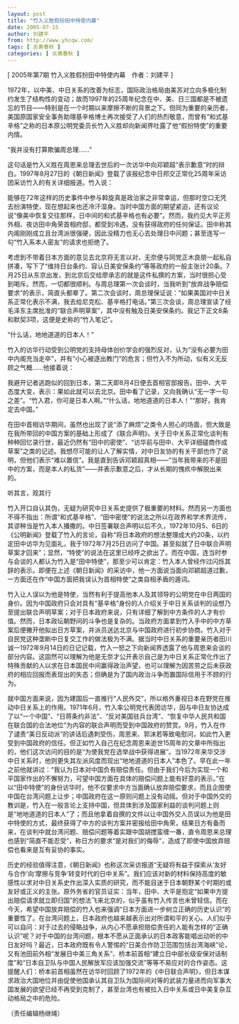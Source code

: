 ```yaml
---
layout: post
title: "竹入义胜假扮田中特使内幕"
date: 2005-07-15
author: 刘建平
from: http://www.yhcqw.com/
tags: [ 炎黄春秋 ]
categories: [ 炎黄春秋 ]
---
```



[ 2005年第7期 竹入义胜假扮田中特使内幕　作者：刘建平 ]


1972年，以中美、中日关系的改善为标志，国际政治格局由美苏对立向多极化制约发生了结构性的变动；故而1997年的25周年纪念在中、美、日三国都是不被遗忘的节目——特别是在一个时期以来摩擦不断的背景之下。但同为重要的亲历者，美国原国家安全事务助理基辛格博士再次接受了人们的热烈敬意，而曾有“和式基辛格”之称的日本原公明党委员长竹入义胜却向新闻界吐露了他“假扮特使”的重要内情。

“我并没有打算欺骗周总理……”


这句话是竹入义胜在周恩来总理去世后的一次访华中向邓颖超“表示歉意”时的辩白。1997年8月27日的《朝日新闻》登载了该报纪念中日邦交正常化25周年采访团采访竹入的有关详细报道。竹入说：


能够在72年这样的历史事件中参与斡旋真是政治家之非常幸运，但那时空口无凭去扮演特使，现在想起来也还冷汗湿身。当时中国方面的期望紧迫，还有议论说“像美中恢复交往那样，日中间的和式基辛格也有必要”。然而，我约见大平正芳外相、夜访田中角荣首相府邸，都受到冷遇，没有获得政府的任何保证。田中称其内阁刚刚成立且台湾派很强硬，因此没精力也无心去处理日中问题；甚至连写一句“竹入系本人密友”的请求也拒绝了。


考虑到不带着日本方面的意见去北京将无言以对，无奈便与同党正木良朋一起私自拼凑，写下了“维持日台条约、容认日美安保条约”等等政府的一般主张计20条。7月25日从东京出发，到北京后交给廖承志的就是这件私撰的方案，当时很担心受到喝斥。然而，一切都很顺利。与周总理第一次会谈时，当我听到“放弃战争赔偿要求”的表示，简直头都晕了。第二次会谈时，周总理保证说：“如果美国对中日关系正常化表示不满，我去给尼克松、基辛格打电话。”第三次会谈，周总理宣读了经毛泽东主席批准的“联合声明草案”，其中没有触及日美安保条约。我记下正文8条和默契3项，这便是史称的“竹入笔记”。

“什么话，地地道道的日本人！”


竹入的访华行动受到公明党的支持母体创价学会的强烈反对，认为“没有必要为田中内阁充当走卒”，并有“小心被逐出教门”的危言；但竹入不为所动，似有义无反顾之气概……他接着说：


我避开记者逃跑似的回到日本，第二天即8月4日便去首相官邸报告。田中、大平态度大变，表示：果如此就可以去北京。田中看了记录，又向我确认“无一字一句之差”。“竹入君，你可是日本人啊。”“什么话，地地道道的日本人！”“那好，我肯定去中国。”


在田中首相访华期间，虽然也出现了说“添了麻烦”之类令人担心的场面，但大致是在我所带回的中国方案的基础上形成了《联合声明》。关于日中关系正常化谈判有种种回忆录行世，最近仍然有“田中的密使”、“访华前与田中、大平详细磋商作成草案”之类的记述。我想尽可能的让人了解实情，对中日友协的有关干部也作了说明，但他们表示“难以置信”。我是直到告诉邓颖超真相——“当年我带来的不是田中的方案，而是本人的私货”——并表示歉意之后，才从长期的愧疚中解脱出来的。

听其言，观其行


竹入开口自认其伪，无疑为研究中日关系史提供了极重要的材料。然而另一方面也不得不指出：所谓“和式基辛格”、“田中密使”的说法之所以在政界和学术界流传，其谬种当是竹入本人播撒的。中日签署联合声明以后不久，1972年10月5、6日的《公明新闻》登载了竹入的言论，自称“将日本政府的想法整理成大约20条，以约定田中访华为见面礼，我于1972年7月25日访问了中国。甚至拟就了日中联合声明草案才回来”；显然，“特使”的说法在这里已经呼之欲出了。而在中国，连当时参与会谈的人都认为竹入是“田中特使”，那至少可以肯定：竹入本人曾经作过闪烁其辞的表示。即便在上述《朝日新闻》的采访中，他一方面说当面向邓颖超道过歉，一方面还在作“中国方面把我误认为首相特使”之类自相矛盾的遁词。


竹入让人误以为他是特使，当然有利于提高他本人及其领导的公明党在中日两国的身价。因为中国政府只会对具有“基辛格”身份的人介绍关于中日关系谈判的设想乃至提出联合声明草案；对于日本政府来说，只有详细了解到中方条件的人才有价值。然而，日本政坛朝野间的斗争也是复杂的。当政府方面拿到竹入手中的中方草案后便撇开他拟出日方草案，并派员送达北京与中国政府进行初步协商。竹入对于自民党这种垄断中日复交工作的做法极为不满。据当时中日关系的重要亲历者田川诚一1972年9月14日的日记记载，竹入一怒之下向新闻界透露了他与周恩来会谈的部分内容。这固然可以理解为他是无奈才公开表示自己是为中日关系正常化作出了特殊贡献的人以求在日本国民中间赢得政治声望，也可以理解为因苦劳之后未获政府的相应回报而表现出的失态；但确是为了国内政治斗争而置国际信用于不顾的行为。


就中国方面来说，因为建国后一直推行“人民外交”，所以格外重视日本在野党在推动中日关系上的作用。1971年6月，竹入率公明党代表团访华，因与中日友协达成了以“一个中国”、“日蒋条约非法”、“反对美国驻兵台湾”、“恢复中华人民共和国在联合国的合法地位”为内容的联合声明而受到中国政府的赞赏。9月，竹入在作了谴责“美日反动派”的讲话后遇刺受伤，周恩来、郭沫若等致电慰问，如此竹入更受到中国政府的信任。但正如竹入自己在纪念周恩来逝世15周年的文章中所指出的，他们这次访问的目的是“为使我党在选举战中获得进展”。当1972年来华交涉中日关系时，他则更失其左派风度而现出“地地道道的日本人”本色了。早在此一年之前他就讲过：“我认为日本对中国负有赔偿责任。但由于我们今后为实现一个和平国家作出的不懈努力，可望中国方面在具体的赔偿问题上能有好意的表示。”在以“田中特使”的身份访华时，他不仅要求中方当面确认放弃赔偿要求，而且企图使中国在台湾问题上让步；中国政府在这一原则问题上没有动摇。但对于中国外交的教训是，竹入在一般言论上支持中国，但具体到涉及国家利益的谈判问题上则是“地地道道的日本人”了；而且他拿着自撰的文件以让中国外交人员误以为他是田中特使的方式，最终获得了中方的谈判方案并密报给田中角荣，结果日方有备而来，在谈判中就台湾问题、赔偿问题等着实跟中国胡搅蛮缠一番，直令周恩来总理也感到“简直不能忍受”，称日方的要求“是对我们的侮辱”，造成了即使中国放弃赔偿也看来是互有妥协的事实。


历史的经验值得注意，《朝日新闻》也称这次采访报道“无疑将有益于探索从‘友好与合作’向‘摩擦与竞争’转变时代的日中关系”。我们应该对新的材料保持高度的敏感性以求对中日关系史作出深入实质的研究，而不能目迷于日本朝野某个时期的或友好或正义的主张。原外务省的官员证实：当年，田中、大平是抱定“如果中方提出赔偿请求就立即归国”的想法飞来北京的，似乎虽有竹入传言也未曾轻信。而在今天，希望中国放弃赔偿的竹入也来强调“日本方面进一步树立正确的历史认识”的重要性了。在台湾问题上，日本政府也越来越表示出对所谓和平的关心。人们似乎可以自问：对于过去的侵略战争，从内心不愿承担赔偿责任的人能有怎样的“正确认识”呢？对于中国的台湾问题，根本不愿从正面承认的日本政客能唱出动听的中日友好吗？最近，日本政府既有令人警惕的“日美合作防卫范围包括台湾海峡”论，又有池田前外相“发展日中美三角关系”、桥本前首相“建立日中部长级安保对话制度”和“日本自卫队与中国人民解放军应该加强交流”等等不易应对的合作姿态。这提醒人们：桥本前首相虽然在访华时回顾了1972年的《中日联合声明》，但日本谋求政治大国地位并由促使他国承认其自卫队为国际间对等的武装力量进而向军事大国发展的欲望已经不再受到克制了，甚至台湾也有被拉入日中关系或日中美复杂互动格局之中的危险。

（责任编辑杨继绳）


